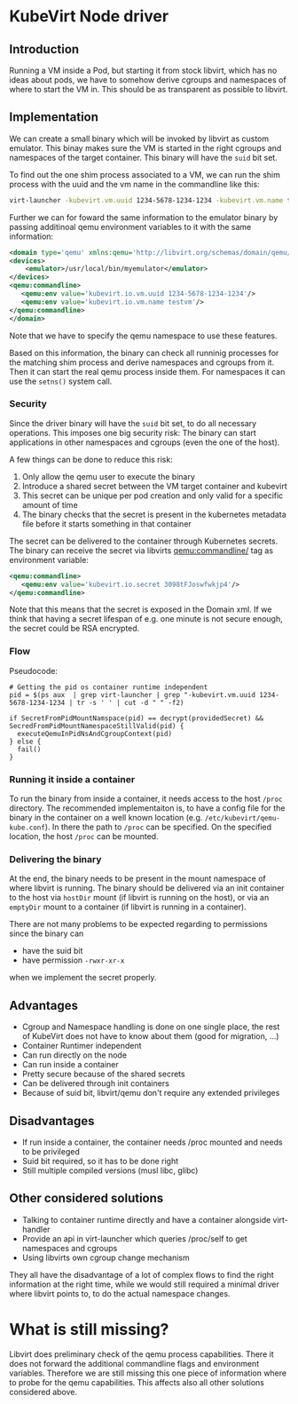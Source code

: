 # KubeVirt Node driver

## Introduction

Running a VM inside a Pod, but starting it from stock libvirt, which has no
ideas about pods, we have to somehow derive cgroups and namespaces of where to
start the VM in.
This should be as transparent as possible to libvirt.

## Implementation

We can create a small binary which will be invoked by libvirt as custom
emulator. This binay makes sure the VM is started in the right cgroups and
namespaces of the target container.  This binary will have the `suid` bit set.

To find out the one shim process associated to a VM, we can run the shim
process with the uuid and the vm name in the commandline like this:

```bash
virt-launcher -kubevirt.vm.uuid 1234-5678-1234-1234 -kubevirt.vm.name testvm
```

Further we can for foward the same information to the emulator binary by
passing additinoal qemu environment variables to it with the same information:

```xml
<domain type='qemu' xmlns:qemu='http://libvirt.org/schemas/domain/qemu/1.0'>
<devices>
    <emulator>/usr/local/bin/myemulator</emulator>
</devices>
<qemu:commandline>
   <qemu:env value='kubevirt.io.vm.uuid 1234-5678-1234-1234'/>
   <qemu:env value='kubevirt.io.vm.name testvm'/>
</qemu:commandline>
</domain>
```

Note that we have to specify the qemu namespace to use these features.

Based on this information, the binary can check all runninig processes for the
matching shim process and derive namespaces and cgroups from it. Then it can
start the real qemu process inside them.  For namespaces it can use the
`setns()` system call.

### Security

Since the driver binary will have the `suid` bit set, to do all necessary
operations. This imposes one big security risk: The binary can start
applications in other namespaces and cgroups (even the one of the host).

A few things can be done to reduce this risk:

 1. Only allow the qemu user to execute the binary
 2. Introduce a shared secret between the VM target container and kubevirt
 3. This secret can be unique per pod creation and only valid for a specific
    amount of time
 4. The binary checks that  the secret is present in the kubernetes metadata
    file before it starts something in that container 

The secret can be delivered to the container through Kubernetes secrets. The
binary can receive the secret via libvirts <qemu:commandline/> tag as
environment variable:

```xml
<qemu:commandline>
   <qemu:env value='kubevirt.io.secret 3098tFJoswfwkjp4'/>
</qemu:commandline>
```

Note that this means that the secret is exposed in the Domain xml. If we think
that having a secret lifespan of e.g. one minute is not secure enough, the
secret could be RSA encrypted. 

### Flow

Pseudocode:

```
# Getting the pid os container runtime independent
pid = $(ps aux  | grep virt-launcher | grep "-kubevirt.vm.uuid 1234-5678-1234-1234 | tr -s ' ' | cut -d " " -f2)

if SecretFromPidMountNamspace(pid) == decrypt(providedSecret) && SecredFromPidMountNamespaceStillValid(pid) {
  executeQemuInPidNsAndCgroupContext(pid)
} else {
  fail()
}
```

### Running it inside a container

To run the binary from inside a container, it needs access to the host `/proc`
directory. The recommended implementaiton is, to have a config file for the
binary in the container on a well known location (e.g.
`/etc/kubevirt/qemu-kube.conf`). In there the path to `/proc` can be specified.
On the specified location, the host `/proc` can be mounted.

### Delivering the binary

At the end, the binary needs to be present in the mount namespace of where
libvirt is running. The binary should be delivered via an init container to the
host via `hostDir` mount (if libvirt is running on the host), or via an
`emptyDir` mount to a container (if libvirt is running in a container).

There are not many problems to be expected regarding to permissions since the
binary can

 * have the suid bit
 * have permission `-rwxr-xr-x`

when we implement the secret properly.

## Advantages

 * Cgroup and Namespace handling is done on one single place, the rest of
   KubeVirt does not have to know about them (good for migration, ...)
 * Container Runtimer independent
 * Can run directly on the node
 * Can run inside a container
 * Pretty secure because of the shared secrets
 * Can be delivered through init containers
 * Because of suid bit, libvirt/qemu don't require any extended privileges

## Disadvantages

 * If run inside a container, the container needs /proc mounted and needs to be
   privileged
 * Suid bit required, so it has to be done right
 * Still multiple compiled versions (musl libc, glibc)

## Other considered solutions

 * Talking to container runtime directly and have a container alongside
   virt-handler
 * Provide an api in virt-launcher which queries /proc/self to get namespaces
   and cgroups
 * Using libvirts own cgroup change mechanism

They all have the disadvantage of a lot of complex flows to find the right
information at the right time, while we would still required a minimal driver
where libvirt points to, to do the actual namespace changes.

# What is still missing?

Libvirt does preliminary check of the qemu process capabilities. There it does
not forward the additional commandline flags and environment variables.
Therefore we are still missing this one piece of information where to probe for
the qemu capabilities. This affects also all other solutions considered above.
